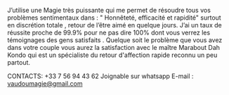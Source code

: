 
J’utilise une Magie très puissante qui me permet de résoudre tous vos problèmes sentimentaux dans : " Honnêteté, efficacité et rapidité" surtout en discrétion totale , retour de l’être aimé en quelque jours. J’ai un taux de réussite proche de 99.9% pour ne pas dire 100% dont vous verrez les témoignages des gens satisfaits . Quelque soit le problème que vous avez dans votre couple vous aurez la satisfaction avec le maître Marabout Dah Kondo qui est un spécialiste du retour d'affection rapide reconnu un peu partout.

CONTACTS: 
+33 7 56 94 43 62 
Joignable sur whatsapp
E-mail : vaudoumagie@gmail.com
